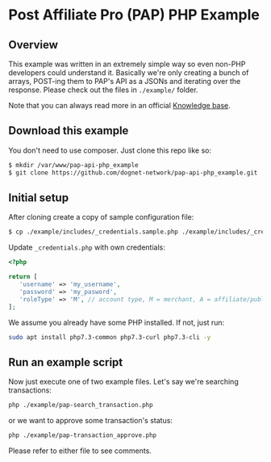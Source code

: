 # Post Affiliate Pro (PAP) PHP Example

## Overview
 This example was written in an extremely simple way so even non-PHP developers could understand it.
 Basically we're only creating a bunch of arrays, POST-ing them to PAP's API as a JSONs and iterating over the
 response. Please check out the files in `./example/` folder. 
 
 Note that you can always read more in an official [Knowledge base](https://support.qualityunit.com/712031-API).
 
## Download this example
 You don't need to use composer. Just clone this repo like so:
 
 ```sh
$ mkdir /var/www/pap-api-php_example
$ git clone https://github.com/dognet-network/pap-api-php_example.git
 ```

## Initial setup
 After cloning create a copy of sample configuration file:
 
 ```sh
$ cp ./example/includes/_credentials.sample.php ./example/includes/_credentials.php
 ```

 Update `_credentials.php` with own credentials:
 
 ```php
<?php

return [
    'username' => 'my_username',
    'password' => 'my_pasword',
    'roleType' => 'M', // account type, M = merchant, A = affiliate/publisher
];
```

 We assume you already have some PHP installed. If not, just run:
 
 ```sh
sudo apt install php7.3-common php7.3-curl php7.3-cli -y
``` 

## Run an example script
 Now just execute one of two example files. Let's say we're searching transactions:
 
 ```sh
php ./example/pap-search_transaction.php
``` 

 or we want to approve some transaction's status:
 
 ```sh
php ./example/pap-transaction_approve.php
``` 
 
 Please refer to either file to see comments.
 